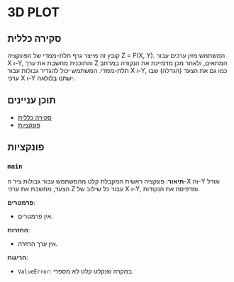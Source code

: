 # 3D PLOT

## סקירה כללית

קובץ זה מייצר גרף תלת-ממדי של הפונקציה Z = F(X, Y). המשתמש מזין ערכים עבור X ו-Y, והתוכנית מחשבת את ערך Z המתאים, ולאחר מכן מדמיינת את הנקודה במרחב תלת-ממדי. המשתמש יכול להגדיר גבולות עבור X ו-Y, כמו גם את הצעד (הגדלה) שבו ערכי X ו-Y ישתנו בלולאה.

## תוכן עניינים

- [סקירה כללית](#סקירה-כללית)
- [פונקציות](#פונקציות)

## פונקציות

### `main`

**תיאור**: פונקציה ראשית המקבלת קלט מהמשתמש עבור גבולות ציר ה-X וה-Y וגודל הצעד, מחשבת את ערכי Z עבור כל שילוב של X ו-Y, ומדפיסה את הנקודות.

**פרמטרים**:
- אין פרמטרים.

**החזרות**:
- אין ערך החזרה.

**חריגות**:
- `ValueError`: במקרה שנקלט קלט לא מספרי.